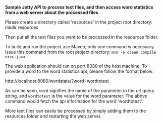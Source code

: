 __Sample Jetty API to process text files, and then access word statistics from a web server about the processed files.__  

Please create a directory called 'resources' in the project root directory:
mkdir resources

Then put all the text files you want to be processed in the resources folder.

To build and run the project use Maven; only one command is necessary.
Issue this command from the root project directory:
```mvn -e clean compile exec:java```

The web application should run on port 8080 of the host machine.
To provide a word to the word statistics api, please follow the format below:

http://localhost:8080/wordstats/?word=wordtotest

As can be seen, ```word``` signifies the name of the parameter in the url query string, and ```wordtotest``` is the value for the word parameter. The above command would fetch the api
information for the word 'wordtotest'.

More text files can easily be processed by simply adding them to the resources folder and restarting the web server.
